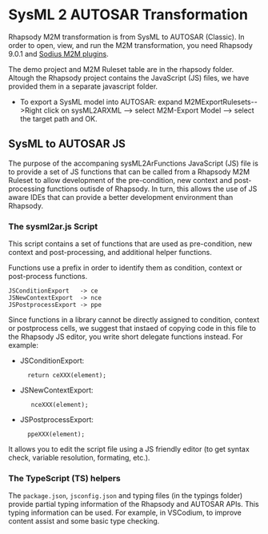 # SysML 2 AUTOSAR Transformation

Rhapsody M2M transformation is from SysML to AUTOSAR (Classic). In order to open, view, and run the M2M transformation, you need Rhapsody 9.0.1 and [Sodius M2M plugins](https://www.sodiuswillert.com/en/products/model-to-model-transformation-for-rhapsody). 

The demo project and M2M Ruleset table are in the rhapsody folder. Altough the Rhapsody project contains the JavaScript (JS) files, we have provided them in a separate javascript folder.

- To export a SysML model into AUTOSAR: expand M2MExportRulesets-->Right click on sysML2ARXML --> select M2M-Export Model --> select the target path and OK.

## SysML to AUTOSAR JS

The purpose of the accompaning sysML2ArFunctions JavaScript (JS) file is to provide a set of JS functions that can be called from a Rhapsody M2M Ruleset to allow development of the pre-condition, new context and post-processing functions outisde of Rhapsody. In turn, this allows the use of JS aware IDEs that can provide a better development environment than Rhapsody. 

### The sysml2ar.js Script

This script contains a set of functions that are used as pre-condition, new context and post-processing, and additional helper functions.

Functions use a prefix in order to identify them as condition, context or
post-process functions.

    JSConditionExport   -> ce
    JSNewContextExport  -> nce
    JSPostprocessExport -> ppe

Since functions in a library cannot be directly assigned to condition, context  or postprocess cells, we suggest that instaed of copying code in this file to 
the Rhapsody JS editor, you write short delegate functions instead. For example:

- JSConditionExport:
  
        return ceXXX(element);

- JSNewContextExport:
	
		 nceXXX(element);

- JSPostprocessExport:
   
        ppeXXX(element);
        
It allows you to edit the script file using a JS friendly editor (to get syntax check, variable resolution, formating, etc.).

### The TypeScript (TS) helpers

The `package.json`, `jsconfig.json` and typing files (in the typings folder) provide partial typing information of the Rhapsody and AUTOSAR APIs. This typing information can be used. For example, in VSCodium, to improve content assist and some basic type checking.
